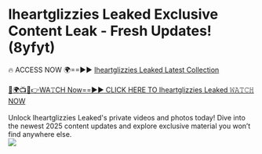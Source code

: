 # Iheartglizzies Leaked Exclusive Content Leak - Fresh Updates! (8yfyt)

🔥 ACCESS NOW 🌍==►► <a href="https://tinyurl.com/kvy9nzfs" rel="nofollow">Iheartglizzies Leaked Latest Collection</a>
<br><br>
[🔴🌍📺📱👉WA𝚃CH Now==►► CLICK HERE TO Iheartglizzies Leaked 𝚆𝙰𝚃𝙲𝙷 NOW](https://tinyurl.com/kvy9nzfs)
<br><br>
Unlock Iheartglizzies Leaked's private videos and photos today! Dive into the newest 2025 content updates and explore exclusive material you won’t find anywhere else.
<br>
<a href="https://tinyurl.com/kvy9nzfs" rel="nofollow" data-target="animated-image.originalLink"><img src="https://camo.githubusercontent.com/8a4f000d20f83aca3bf7ec5f350d767afa0574a8a352519fd8cfa583a6f93a33/68747470733a2f2f692e696d6775722e636f6d2f644a486b345a712e676966" data-canonical-src="https://i.imgur.com/dJHk4Zq.gif" style="max-width: 100%; display: inline-block;" data-target="animated-image.originalImage"></a>
<br>
